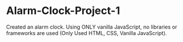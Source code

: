 # Alarm-Clock-Project-1
Created an alarm clock. Using ONLY vanilla JavaScript, no libraries or frameworks are used (Only Used HTML, CSS, Vanilla JavaScript).
